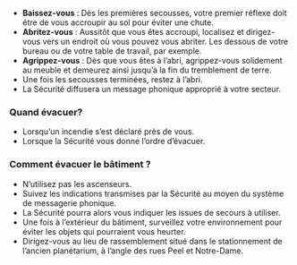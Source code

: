 - **Baissez-vous** : Dès les premières secousses, votre premier réflexe doit être de vous accroupir au sol pour éviter une chute.
- **Abritez-vous** : Aussitôt que vous êtes accroupi, localisez et dirigez-vous vers un endroit où vous pouvez vous abriter. Les dessous de votre bureau ou de votre table de travail, par exemple.
- **Agrippez-vous** : Dès que vous êtes à l’abri, agrippez-vous solidement au meuble et demeurez ainsi jusqu’à la fin du tremblement de terre.
- Une fois les secousses terminées, restez à l’abri.
- La Sécurité diffusera un message phonique approprié à votre secteur.

### Quand évacuer?

- Lorsqu’un incendie s’est déclaré près de vous.
- Lorsque la Sécurité vous donne l’ordre d’évacuer.

### Comment évacuer le bâtiment ?

- N’utilisez pas les ascenseurs.
- Suivez les indications transmises par la Sécurité au moyen du système de messagerie phonique.
- La Sécurité pourra alors vous indiquer les issues de secours à utiliser.
- Une fois à l’extérieur du bâtiment, surveillez votre environnement pour éviter les objets qui pourraient vous heurter.
- Dirigez-vous au lieu de rassemblement situé dans le stationnement de l’ancien planétarium, à l’angle des rues Peel et Notre-Dame.